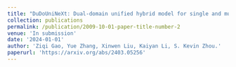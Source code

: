 ```yaml
---
title: "DuDoUniNeXt: Dual-domain unified hybrid model for single and multi-contrast undersampled MRI reconstruction"
collection: publications
permalink: /publication/2009-10-01-paper-title-number-2
venue: 'In submission'
date: '2024-01-01'
author: 'Ziqi Gao, Yue Zhang, Xinwen Liu, Kaiyan Li, S. Kevin Zhou.'
paperurl: 'https://arxiv.org/abs/2403.05256'
---
```



